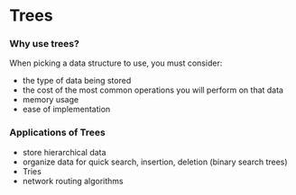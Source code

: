 # Trees

### Why use trees?
When picking a data structure to use, you must consider:
- the type of data being stored
- the cost of the most common operations you will perform on that data
- memory usage
- ease of implementation

### Applications of Trees
- store hierarchical data
- organize data for quick search, insertion, deletion (binary search trees)
- Tries
- network routing algorithms